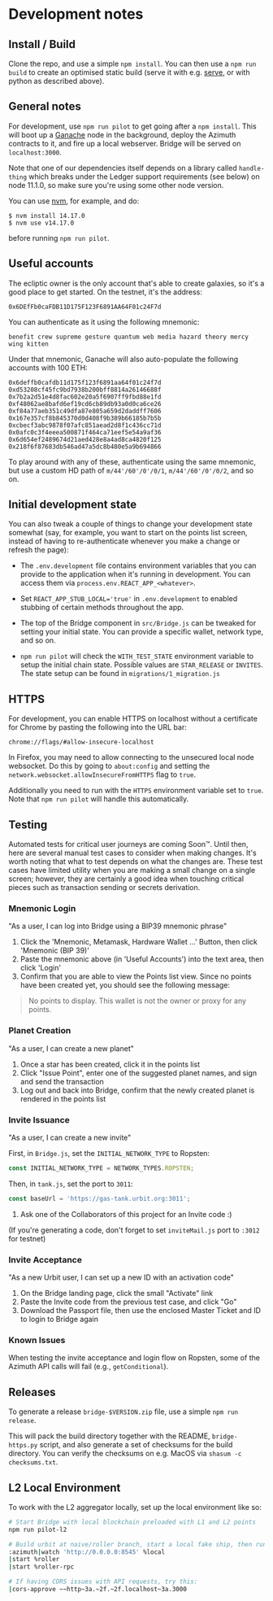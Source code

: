 # Development notes

## Install / Build

Clone the repo, and use a simple `npm install`. You can then use a `npm run build` to create an optimised static build (serve it with e.g. [serve](http://npmjs.com/package/serve), or with python as described above).

## General notes

For development, use `npm run pilot` to get going after a `npm install`. This
will boot up a [Ganache](https://github.com/trufflesuite/ganache-cli) node in the background, deploy the Azimuth contracts to
it, and fire up a local webserver. Bridge will be served on `localhost:3000`.

Note that one of our dependencies itself depends on a library called
`handle-thing` which breaks under the Ledger support requirements (see below)
on node 11.1.0, so make sure you're using some other node version.

You can use [nvm](https://github.com/creationix/nvm), for example, and do:

```
$ nvm install 14.17.0
$ nvm use v14.17.0
```

before running `npm run pilot`.

## Useful accounts

The ecliptic owner is the only account that's able to create galaxies, so
it's a good place to get started. On the testnet, it's the address:

```
0x6DEfFb0caFDB11D175F123F6891AA64F01c24F7d
```

You can authenticate as it using the following mnemonic:

```
benefit crew supreme gesture quantum web media hazard theory mercy wing kitten
```

Under that mnemonic, Ganache will also auto-populate the following accounts
with 100 ETH:

```
0x6deffb0cafdb11d175f123f6891aa64f01c24f7d
0xd53208cf45fc9bd7938b200bff8814a26146688f
0x7b2a2d51e4d8fac602e20a5f6907ff9fbd88e1fd
0xf48062ae8bafd6ef19cd6cb89db93a0d0ca6ce26
0xf84a77aeb351c49dfa87e805a659d2daddff7606
0x167e357cf8b845370d0d408f9b389b66185b7b5b
0xcbecf3abc9878f07afc851aead2d8f1c436cc71d
0x0afc0c3f4eeea500871f464ca71eef5e54a9af36
0x6d654ef2489674d21aed428e8a4ad8ca4820f125
0x218f6f87683db546ad47a5dc8b480e5a9b694866
```

To play around with any of these, authenticate using the same mnemonic, but
use a custom HD path of `m/44'/60'/0'/0/1`, `m/44'/60'/0'/0/2`, and so on.

## Initial development state

You can also tweak a couple of things to change your development state
somewhat (say, for example, you want to start on the points list screen, instead
of having to re-authenticate whenever you make a change or refresh the page):

- The `.env.development` file contains environment variables that you can
  provide to the application when it's running in development. You can access
  them via `process.env.REACT_APP_<whatever>`.

- Set `REACT_APP_STUB_LOCAL='true'` in `.env.development` to enabled stubbing of
  certain methods throughout the app.

- The top of the Bridge component in `src/Bridge.js` can be tweaked for setting
  your initial state. You can provide a specific wallet,
  network type, and so on.

- `npm run pilot` will check the `WITH_TEST_STATE` environment variable to setup
  the initial chain state. Possible values are `STAR_RELEASE` or `INVITES`.
  The state setup can be found in `migrations/1_migration.js`

## HTTPS

For development, you can enable HTTPS on localhost without a certificate for
Chrome by pasting the following into the URL bar:

```
chrome://flags/#allow-insecure-localhost
```

In Firefox, you may need to allow connecting to the unsecured local node
websocket. Do this by going to `about:config` and setting the
`network.websocket.allowInsecureFromHTTPS` flag to `true`.

Additionally you need to run with the `HTTPS` environment variable set to
`true`. Note that `npm run pilot` will handle this automatically.

## Testing

Automated tests for critical user journeys are coming Soon™️. Until then, here are several manual test cases to consider when making changes. It's worth noting that what to test depends on what the changes are. These test cases have limited utility when you are making a small change on a single screen; however, they are certainly a good idea when touching critical pieces such as transaction sending or secrets derivation.

### Mnemonic Login

"As a user, I can log into Bridge using a BIP39 mnemonic phrase"

1. Click the 'Mnemonic, Metamask, Hardware Wallet ...' Button, then click 'Mnemonic (BIP 39)'
2. Paste the mnemonic above (in 'Useful Accounts') into the text area, then click 'Login'
3. Confirm that you are able to view the Points list view. Since no points have been created yet, you should see the following message:
> No points to display. This wallet is not the owner or proxy for any points.

### Planet Creation

"As a user, I can create a new planet"

1. Once a star has been created, click it in the points list
2. Click "Issue Point", enter one of the suggested planet names, and sign and send the transaction
3. Log out and back into Bridge, confirm that the newly created planet is rendered in the points list

### Invite Issuance

"As a user, I can create a new invite"

First, in `Bridge.js`, set the `INITIAL_NETWORK_TYPE` to Ropsten:
```js
const INITIAL_NETWORK_TYPE = NETWORK_TYPES.ROPSTEN;
```

Then, in `tank.js`, set the port to `3011`:
```js
const baseUrl = 'https://gas-tank.urbit.org:3011';
```

1. Ask one of the Collaborators of this project for an Invite code :)

(If you're generating a code, don't forget to set `inviteMail.js` port to `:3012` for testnet)

### Invite Acceptance

"As a new Urbit user, I can set up a new ID with an activation code"

1. On the Bridge landing page, click the small "Activate" link
2. Paste the Invite code from the previous test case, and click "Go"
3. Download the Passport file, then use the enclosed Master Ticket and ID to login to Bridge again
### Known Issues

When testing the invite acceptance and login flow on Ropsten, some of the Azimuth API calls will fail (e.g., `getConditional`). 

## Releases

To generate a release `bridge-$VERSION.zip` file, use a simple `npm run release`.

This will pack the build directory together with the README, `bridge-https.py`
script, and also generate a set of checksums for the build directory. You can
verify the checksums on e.g. MacOS via `shasum -c checksums.txt`.

## L2 Local Environment

To work with the L2 aggregator locally, set up the local environment like so:

```sh
# Start Bridge with local blockchain preloaded with L1 and L2 points
npm run pilot-l2

# Build urbit at naive/roller branch, start a local fake ship, then run these in the dojo:
:azimuth|watch 'http://0.0.0.0:8545' %local
|start %roller
|start %roller-rpc

# If having CORS issues with API requests, try this:
|cors-approve ~~http~3a.~2f.~2f.localhost~3a.3000
```
